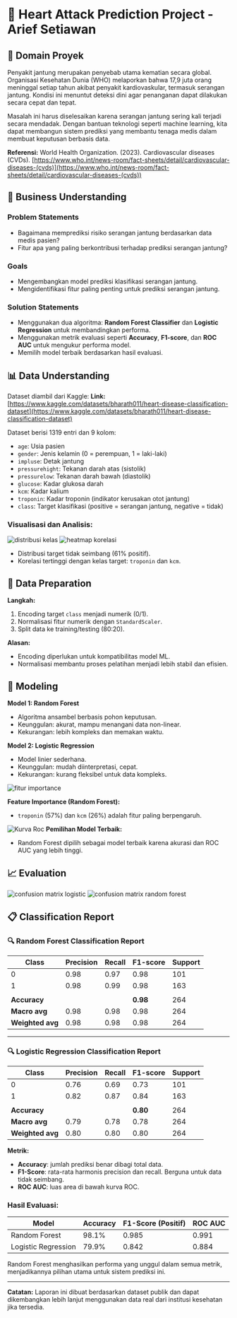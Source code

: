 
# 🧠 Heart Attack Prediction Project - Arief Setiawan

## 📌 Domain Proyek

Penyakit jantung merupakan penyebab utama kematian secara global. Organisasi Kesehatan Dunia (WHO) melaporkan bahwa 17,9 juta orang meninggal setiap tahun akibat penyakit kardiovaskular, termasuk serangan jantung. Kondisi ini menuntut deteksi dini agar penanganan dapat dilakukan secara cepat dan tepat.

Masalah ini harus diselesaikan karena serangan jantung sering kali terjadi secara mendadak. Dengan bantuan teknologi seperti machine learning, kita dapat membangun sistem prediksi yang membantu tenaga medis dalam membuat keputusan berbasis data.

**Referensi:**
World Health Organization. (2023). Cardiovascular diseases (CVDs). [https://www.who.int/news-room/fact-sheets/detail/cardiovascular-diseases-(cvds)](https://www.who.int/news-room/fact-sheets/detail/cardiovascular-diseases-(cvds))

## 🎯 Business Understanding

### Problem Statements
- Bagaimana memprediksi risiko serangan jantung berdasarkan data medis pasien?
- Fitur apa yang paling berkontribusi terhadap prediksi serangan jantung?

### Goals
- Mengembangkan model prediksi klasifikasi serangan jantung.
- Mengidentifikasi fitur paling penting untuk prediksi serangan jantung.

### Solution Statements
- Menggunakan dua algoritma: **Random Forest Classifier** dan **Logistic Regression** untuk membandingkan performa.
- Menggunakan metrik evaluasi seperti **Accuracy**, **F1-score**, dan **ROC AUC** untuk mengukur performa model.
- Memilih model terbaik berdasarkan hasil evaluasi.

## 📊 Data Understanding

Dataset diambil dari Kaggle:
**Link:** [https://www.kaggle.com/datasets/bharath011/heart-disease-classification-dataset](https://www.kaggle.com/datasets/bharath011/heart-disease-classification-dataset)

Dataset berisi 1319 entri dan 9 kolom:
- `age`: Usia pasien
- `gender`: Jenis kelamin (0 = perempuan, 1 = laki-laki)
- `impluse`: Detak jantung
- `pressurehight`: Tekanan darah atas (sistolik)
- `pressurelow`: Tekanan darah bawah (diastolik)
- `glucose`: Kadar glukosa darah
- `kcm`: Kadar kalium
- `troponin`: Kadar troponin (indikator kerusakan otot jantung)
- `class`: Target klasifikasi (positive = serangan jantung, negative = tidak)

### Visualisasi dan Analisis:
![distribusi kelas](gambar/distribusi_kelas.png)
![heatmap korelasi](gambar/heatmap_korelasi.png)
- Distribusi target tidak seimbang (61% positif).
- Korelasi tertinggi dengan kelas target: `troponin` dan `kcm`.

## 🧹 Data Preparation

**Langkah:**
1. Encoding target `class` menjadi numerik (0/1).
2. Normalisasi fitur numerik dengan `StandardScaler`.
3. Split data ke training/testing (80:20).

**Alasan:**
- Encoding diperlukan untuk kompatibilitas model ML.
- Normalisasi membantu proses pelatihan menjadi lebih stabil dan efisien.

## 🤖 Modeling

**Model 1: Random Forest**
- Algoritma ansambel berbasis pohon keputusan.
- Keunggulan: akurat, mampu menangani data non-linear.
- Kekurangan: lebih kompleks dan memakan waktu.

**Model 2: Logistic Regression**
- Model linier sederhana.
- Keunggulan: mudah diinterpretasi, cepat.
- Kekurangan: kurang fleksibel untuk data kompleks.

  
![fitur importance](gambar/feature_importance.png)

**Feature Importance (Random Forest):**
- `troponin` (57%) dan `kcm` (26%) adalah fitur paling berpengaruh.

  
![Kurva Roc](gambar/roc.png)
**Pemilihan Model Terbaik:**
- Random Forest dipilih sebagai model terbaik karena akurasi dan ROC AUC yang lebih tinggi.

## 📈 Evaluation
![confusion matrix logistic](gambar/confusion_logistic.png)
![confusion matrix random forest](gambar/confusion_randomforest.png)

## 📋 Classification Report

### 🔍 Random Forest Classification Report

| Class | Precision | Recall | F1-score | Support |
|-------|-----------|--------|----------|---------|
| 0     | 0.98      | 0.97   | 0.98     | 101     |
| 1     | 0.98      | 0.99   | 0.98     | 163     |
|       |           |        |          |         |
| **Accuracy**     |        |          | **0.98** | 264     |
| **Macro avg**    | 0.98   | 0.98     | 0.98     | 264     |
| **Weighted avg** | 0.98   | 0.98     | 0.98     | 264     |

---

### 🔍 Logistic Regression Classification Report

| Class | Precision | Recall | F1-score | Support |
|-------|-----------|--------|----------|---------|
| 0     | 0.76      | 0.69   | 0.73     | 101     |
| 1     | 0.82      | 0.87   | 0.84     | 163     |
|       |           |        |          |         |
| **Accuracy**     |        |          | **0.80** | 264     |
| **Macro avg**    | 0.79   | 0.78     | 0.78     | 264     |
| **Weighted avg** | 0.80   | 0.80     | 0.80     | 264     |

**Metrik:**
- **Accuracy**: jumlah prediksi benar dibagi total data.
- **F1-Score**: rata-rata harmonis precision dan recall. Berguna untuk data tidak seimbang.
- **ROC AUC**: luas area di bawah kurva ROC.

### Hasil Evaluasi:

| Model               | Accuracy | F1-Score (Positif) | ROC AUC |
|--------------------|----------|--------------------|---------|
| Random Forest       | 98.1%    | 0.985              | 0.991   |
| Logistic Regression | 79.9%    | 0.842              | 0.884   |

Random Forest menghasilkan performa yang unggul dalam semua metrik, menjadikannya pilihan utama untuk sistem prediksi ini.

---

**Catatan:** Laporan ini dibuat berdasarkan dataset publik dan dapat dikembangkan lebih lanjut menggunakan data real dari institusi kesehatan jika tersedia.

